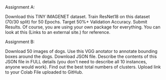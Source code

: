 Assignment A:

Download this TINY IMAGENET dataset. 
Train ResNet18 on this dataset (70/30 split) for 50 Epochs. Target 50%+ Validation Accuracy. 
Submit Results. Of course, you are using your own package for everything. You can look at this (Links to an external site.) for reference. 

Assignment B:

Download 50 images of dogs. 
Use this VGG anotator to annotate bounding boxes around the dogs.
Download JSON file. 
Describe the contents of this JSON file in FULL details (you don't need to describe all 10 instances, anyone would work). 
Find out the best total numbers of clusters. Upload link to your Colab File uploaded to GitHub. 
 
